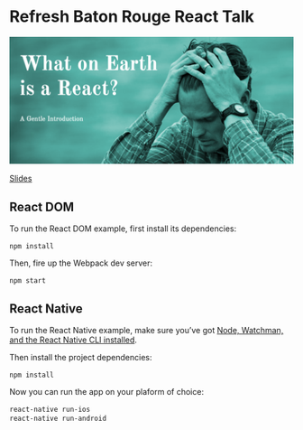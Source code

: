# Refresh Baton Rouge React Talk

<p align="center"><img alt="What on Earth is a React?" src="cover.png"></p>

[Slides](https://docs.google.com/presentation/d/e/2PACX-1vRrdHZEcp1Vtcp8R75HwTGxan6ExzYyAdVZdgz_3aESwUZPej8r-yyHNxpGlvdRVebFymfYECCF_mGu/pub?start=false&loop=false&delayms=60000)

## React DOM

To run the React DOM example, first install its dependencies:

    npm install

Then, fire up the Webpack dev server:

    npm start

## React Native

To run the React Native example, make sure you’ve got [Node, Watchman, and the React Native CLI installed](https://facebook.github.io/react-native/docs/getting-started.html#node-watchman).

Then install the project dependencies:

    npm install

Now you can run the app on your plaform of choice:

    react-native run-ios
    react-native run-android
